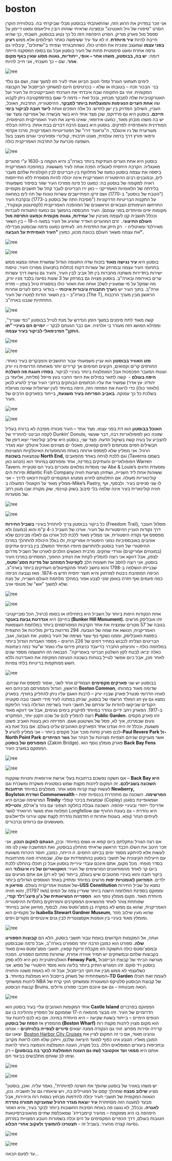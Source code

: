 # boston

אני זוכר במדויק את הרגע הזה, שהתאהבתי בבוסטון מבלי שביקרתי בה. בטלוויזיה הוקרן הסרט "סיפורו של וויל האנטינג" ובסצינה שראיתי שוחחו רובין וויליאמס ומאט דיימון על ספסל מול פארק מוריק. הסרט היפהפה הזה כל כך נטוע בבוסטון, חשבתי, כך שהיא חייבת להיות **עיר מיוחדת**. זו לא עוד עיר ששימשה כאתר הצילומים אלא ממש **רעיון בפני עצמו** שמעצב ומנכיח את הסרט כולו. כשהתבגרתי וצפיתי ב"שתולים", קיבלתי גם גרסה אחרת ומעט סימפטית פחות של העיר בוסטון אבל גם בסופו המסקנה הייתה דומה: י**ש בה, בבוסטון, משהו אחר – אופי, ייחודיות, גאווה מסוג שאין באף מקום אחר.** שם – כך חשבתי, אני חייב להיות.

![ree](https://static.wixstatic.com/media/4e19df_439e0ca92fbf472fa97ac2e163106997~mv2.jpg/v1/fill/w_147,h_98,al_c,q_80,usm_0.66_1.00_0.01,blur_2,enc_avif,quality_auto/4e19df_439e0ca92fbf472fa97ac2e163106997~mv2.jpg)

לימים תעתועי הגורל ומזלי הטוב הביאו אותי לעיר הזו למשך שנה, ושם גם נולד בני  הבכור וזכה – בטובתו או שלא – בכרטיסים חינם למשחקי הבייסבול של הקבוצה המקומית. זוהי גם התקופה שבה איבדתי את הערכתי האובייקטיבית על העיר ועל האטרקטיביות שלה למבקר מבחוץ, ובכל זאת – נדמה לי שגם בפרספקטיבה ניתן לקבוע שזו **אחת הערים הנעימות והמוצלחות ביותר למבקר.** ההיסטוריה, התרבות, האוכל, העניין, השילוב המדויק בין ישן לחדש: כל אלה הופכים אותה **ליעד חובה לביקור בימי חייכם.** בוסטון היא גם פרדוקס, שכן מצד אחד היא בשר מבשרה של אמריקה ומצד שני יש בה משהו מובחן מאוד, כמעט אירופאי, שאינו מייצג את העיר האמריקנית הטיפוסית, המודרנית והאפרפרה לפרקים. בוסטון היא בעצם הרבה דברים בבת אחת: בירתה הבלתי מעורערת של ניו אינגלנד, ה"גראונד זירו" של הפטריוטיות האמריקנית, מרכז אקדמי ורפואי פורץ דרך ברמה עולמית, מגנט תרבותי, קולינרי וספורטיבי וגורם מעצב בעל השפעה מכרעת על התרבות האמריקנית כולה.

![ree](https://static.wixstatic.com/media/4e19df_308f31f2a21d49888ba7b6ad0c6a13e0~mv2.jpg/v1/fill/w_147,h_98,al_c,q_80,usm_0.66_1.00_0.01,blur_2,enc_avif,quality_auto/4e19df_308f31f2a21d49888ba7b6ad0c6a13e0~mv2.jpg)

בוסטון היא אחת הערים העתיקות ביותר בארה"ב והיא הוקמה ב-1630 ע"י מהגרים מאנגליה. הקרבה היחסית לאנגליה הפכה אותה לעיר משגשגת. במהפכה האמריקנית ביססה את עצמה בוסטון כמעוז של מחלוקת בין הבריטים לבין הקולוניות שלהם מעבר לים, ובמובנים רבים ההיסטוריה האמריקנית אינה יכולה להיות מסופרת ללא התייחסות ראויה למקומה של בוסטון בה: כמעט כל פינה ממרכז העיר שזור בסיפור משמעותי בלידתה של הלאומיות האמריקני – כאן ירו הבריטים לעבר קהל של תושבים מקומיים ("הטבח של בוסטון" ב-1770) ושם זרקו המתיישבים עשרות טונות של תה לים במחאה על התקנות הבריטיות הדרקוניות ("מסיבת התה של בוסטון ב-1773) ובקרבת העיר התרחשו העימותים הצבאיים הראשונים של המהפכה האמריקנית (לקסינגטון וקונקורד, מקומות יפים ומיוחדים בפני עצמם). העיר התבססה בהמשך גם כמעוז התנגדות לעבדות וככלל תושביה קנו לעצמה מוניטין של **עמידות, גאווה מקומית וכמעט התרסה מול העולם החיצוני.**  זרם המהגרים האדיר שהגיע אל העיר במאה ה-19 – בין השאר מאירלנד ומאיטליה -  רק חיזק את התדמית הזו. לעיתים כמעט נדמה שבוסטון מבדילה את עצמה משאר העולם בכוונת מכוון, כמעין **"העיר האמיתית על הגבעה".**

![ree](https://static.wixstatic.com/media/4e19df_8040cdfd2bae443bbdf7eb3e2a51508d~mv2.jpg/v1/fill/w_147,h_98,al_c,q_80,usm_0.66_1.00_0.01,blur_2,enc_avif,quality_auto/4e19df_8040cdfd2bae443bbdf7eb3e2a51508d~mv2.jpg)

![ree](https://static.wixstatic.com/media/4e19df_e3b662898570492fadf43705db75bd81~mv2.jpg/v1/fill/w_147,h_98,al_c,q_80,usm_0.66_1.00_0.01,blur_2,enc_avif,quality_auto/4e19df_e3b662898570492fadf43705db75bd81~mv2.jpg)

בוסטון היא **עיר נגישה מאוד** בזכות שדה התעופה הגדול שמשרת אותה ונמצא ממש בתחומי העיר עצמה ובמרחק של עשרות דקות (כתלות בתנועה) ממרכז העיר. טיסות ישירות בתדירות משתנה מחברות בין תל אביב לבין העיר, והעיר גם נגישה דרך עשרות ערים באירופה ובארה"ב. בוסטון מצויה גם במרחק של 3 שעות נסיעה בלבד מניו יורק, מה שמקל על מי שמעוניין לשלב אותה ואת האזור כולו במסגרת טיול בצפון – מזרח ארה"ב. בתוך העיר יש מ**ערך תחבורה ציבורית איכותי** – בוודאי ביחס לערים אחרות בארה"ב – בין השאר הודות למטרו של העיר (The T), הראשון מבין מערך הרכבות התחתיות שנבנו בארה"ב.

![ree](https://static.wixstatic.com/media/4e19df_4f0b6dc16ffd41448c37bc3f88551049~mv2.jpg/v1/fill/w_147,h_98,al_c,q_80,usm_0.66_1.00_0.01,blur_2,enc_avif,quality_auto/4e19df_4f0b6dc16ffd41448c37bc3f88551049~mv2.jpg)

קשה מאוד לתת סימנים במשך הזמן הנדרש על מנת לטייל בבוסטון "כפי שצריך", וממילא המושג הזה מעורר בי אלרגיה. אם כבר הגעתם לבקר – **יומיים הם בעיניי "תו התקן" המינימאלי לביקור בעיר עצמה.**

![ree](https://static.wixstatic.com/media/4e19df_425e0d2c69eb40678f6edd3ab7041b0f~mv2.jpg/v1/fill/w_147,h_98,al_c,q_80,usm_0.66_1.00_0.01,blur_2,enc_avif,quality_auto/4e19df_425e0d2c69eb40678f6edd3ab7041b0f~mv2.jpg)

![ree](https://static.wixstatic.com/media/4e19df_4790fa76b6ab43e8820e48853008d98d~mv2.jpg/v1/fill/w_147,h_98,al_c,q_80,usm_0.66_1.00_0.01,blur_2,enc_avif,quality_auto/4e19df_4790fa76b6ab43e8820e48853008d98d~mv2.jpg)

**מזג האוויר בבוסטון** הוא עניין משמעותי עבור התושבים והמבקרים בעיר כאחד: החורפים קרים וקפואים, הקיצים חמימים אך קרירים יותר מאחותה הדרומית ניו יורק ועונות המעבר הפכפכות אבל המומלצות ביותר בעיניי לביקור. **בסתיו חוגגת פה השלכת היפה בעולם** -  קשה לתאר במילים את היופי החבוי בעץ מייפל (סליחה, אליעזר בן יהודה: עץ אדר) שמשיר את עליו הכתומים הבוהקים ברחבי העיר וצריך להגיע לכאן (ולאזור כולו) כדי לראות את המחזה הזה, היפה במיוחד לעין ישראלית שאינה מורגלת בשלכת כל כך עמוקה. **באביב הפריחה בעיר משגעת,** בייחוד בפארקים הרבים של העיר.

![ree](https://static.wixstatic.com/media/4e19df_07fed441f59c40f5b6ca558b18290893~mv2.jpg/v1/fill/w_147,h_98,al_c,q_80,usm_0.66_1.00_0.01,blur_2,enc_avif,quality_auto/4e19df_07fed441f59c40f5b6ca558b18290893~mv2.jpg)

![ree](https://static.wixstatic.com/media/4e19df_427cfeddb4294273963fd4af8431caa9~mv2.jpg/v1/fill/w_147,h_98,al_c,q_80,usm_0.66_1.00_0.01,blur_2,enc_avif,quality_auto/4e19df_427cfeddb4294273963fd4af8431caa9~mv2.jpg)

**האוכל בבוסטון** הוא דת בפני עצמו. מצד אחד – העיר מכורה מסיבה לא ברורה בעליל לקפה הבינוני להחריד של Dunkin’ Donuts, שזוכה כאן לפופולאריות רבה, דבר שעשוי להצביע על בעיה קשה בשיקול הדעת. מצד שני, בוסטון היא שילוב קולינארי יוצא דופן של תבשילים חמים ומנחמים לימים קפואים, מאכלי ים מצוינים ואוכל איטלקי יוצא מגדר הרגיל. אני ממליץ שלא לפספס ארוחה באחת מהמסעדות האיטלקיות המצוינות שנמצאות **בשכונת North End,** וגם ללכת לגיחה באחד מהפאבים (Taverns בשמם הנהוג כאן) הפופולאריים והעתיקים במדינה, אחד ומפורסם במיוחד הוא Warren Tavern. שני מוסדות נפלאים ומוכרים בעיר הם סטקיית Abe & Louie’s ומסעדת הדגים ופירות הים Atlantic Fish Company ששוהות אחת ליד השנייה, ושתיהן מציעות חוויה קולינאריות מעולה. אם החלטתם לחרוג ממנהג המקומיים לקנות דונאט לדרך – אני ממליץ מאוד על הקאנולי המעולה ב-Mike’s Pastry, לו שני סניפים בעיר. ולבסוף, אף חוויה קולינארית בעיר אינה שלמה בלי סיבוב בשוק קווינסי, שוק מקורה שבו מגוון רחב של מסעדות.

![ree](https://static.wixstatic.com/media/4e19df_3303e54bf5454ed19fbe7daef76df294~mv2.jpg/v1/fill/w_147,h_86,al_c,q_80,usm_0.66_1.00_0.01,blur_2,enc_avif,quality_auto/4e19df_3303e54bf5454ed19fbe7daef76df294~mv2.jpg)

![ree](https://static.wixstatic.com/media/4e19df_57524bfbf70f4d908477344e5498eaca~mv2.jpg/v1/fill/w_162,h_90,al_c,q_80,usm_0.66_1.00_0.01,blur_2,enc_avif,quality_auto/4e19df_57524bfbf70f4d908477344e5498eaca~mv2.jpg)

כל ביקור בבוסטון צריך להתחיל בעיניי **בשביל החירות** (Freedom Trail), מסלול העובר דרך נקודות העניין ההיסטוריות של העיר. אורכו של השביל כ-4 ק"מ והוא (כמעט) ולא מפספס אף נקודה היסטורית. אני ממליץ מאוד ללכת לכל אורכו גם לאלה מביניכם שלא אוהבים באובססיביות כמוני היסטוריה אמריקנית, ולו בגלל היכולת להתהלך במרכז ההיסטורי של העיר בוסטון ולהתרשם מיופיו המיוחד המשלב בין בניינים עתיקים (במונחים אמריקנים) וגורדי שחקים. מרבית האנשים הולכים לאורכו של השביל מדרום לצפון, אבל דווקא אני רוצה להמליץ לקחת את הנתיב ההפוך, המסתיים במרכז העיר בוסטון. אני רוצה להסב את תשומת הלב **לקפיטול המוזהב של מדינת מסצ'וסטס,** שבנייתו הושלמה ב-1798 והוא נחשב לאחד מהקפיטולים העתיקים ביותר בארה"ב. הכיפה המוזהבת ניבטת למרחוק והיא תוצר יחסית חדש מ-1874. מאז נצבעה הכיפה כמה פעמים ואף חזרה באופן זמני לצבע אפור במהלך מלחמת העולם השנייה, על מנת שלא למשוך "אש" של מטוסי אויב.

![ree](https://static.wixstatic.com/media/4e19df_5062f19c91f0445c866942afd6fac872~mv2.jpg/v1/fill/w_147,h_98,al_c,q_80,usm_0.66_1.00_0.01,blur_2,enc_avif,quality_auto/4e19df_5062f19c91f0445c866942afd6fac872~mv2.jpg)

![ree](https://static.wixstatic.com/media/4e19df_c36f1626f3704c2cb153c3693b0b487e~mv2.jpg/v1/fill/w_147,h_98,al_c,q_80,usm_0.66_1.00_0.01,blur_2,enc_avif,quality_auto/4e19df_c36f1626f3704c2cb153c3693b0b487e~mv2.jpg)

אחת הנקודות היפות ביותר על השביל היא בתחילתו או בסופו (כרגיל, הכל סובייקטיבי בחיים) היא **אנדרטת גבעת באנקר (Bunker Hill Monument).** זהו אובליסק מרשים בגובה של 57 מטרים שמנציח את אחד הקרבות המפורסמים ביותר במלחמת העצמאות האמריקנית, הנושא את שמה של הגבעה. 294 מדרגות בדיוק מוליכות אל התצפית בפסגת האובליסק, וממנו נשקף נוף עוצר נשימה של העיר בוסטון. את הגבעה, אגב, הבריטים הצליחו לכבוש במחיר דמים של 226 הרוגים – מספר האבדות הגדול ביותר במלחמה כולה – והניצחון התברר בדיעבד כניצחון פירוס עליו נאמר ש"עוד כמה ניצחונות כאלה יביאו לבטח לקץ השלטון הבריטי באמריקה". הנבואה הזו התגשמה מספר שנים לאחר מכן, אבל כיום אפשר לטייל בנוחות בשכונה הנעימה המקיפה את האנדרטה וללא חשש ממתקפות בריטיות בלתי צפויות.

![ree](https://static.wixstatic.com/media/4e19df_92cd239c97fe4b67b13109aa6961bcf0~mv2.jpg/v1/fill/w_147,h_98,al_c,q_80,usm_0.66_1.00_0.01,blur_2,enc_avif,quality_auto/4e19df_92cd239c97fe4b67b13109aa6961bcf0~mv2.jpg)

בבוסטון יש שני **פארקים מקסימים** הצמודים אחד לשני, ואסור לפספס את שניהם. הראשון, הגדול והמפורסם מביניהם הוא **Boston Common**, שדומה מאוד במהותו לאחיו הדרומי סנטרל פארק שבניו יורק – לרבות האגם עליו ניתן להחליק בחורף. בפארק נמצא גם עץ חג המולד הרשמי של בוסטון, שניתן במתנה לעיר מידי תושבי נובה סקוטיה הקנדים שביקשו להודות על עזרתם של תושבי העיר בשריפה הגדולה בעיר הליפקס ב-1917. הפארק רחב ידיים ונהדר במיוחד לפיקניק בימים נעימים, אבל אני דווקא מאוד רוצה להמליץ לכם על שכנו הקטן יותר, המתקרא **Public Garden.** זהו פארק מקסים ונעים שבמרכזו, איך לא, פסל של וושינגטון ואגם. הפריחה כאן בעונת האביב פשוט משגעת, וככלל זה היה ועודנו אחד הפארקים האהובים עלינו בעולם. אם בכל זאת בא לכם פארק פחות מוכר אבל מקסים ביותר – אני ממליץ להגיע **ל-Paul Revere Park ול-North Point Park** אשר מעניקים שניהם תצפיות מצוינות על הנהר ועל **גשר המיתרים המפורסם של בוסטון** (Zakim Bridge). פארק מומלץ נוסף הוא **Back Bay Fens** הממוקם במערב העיר.

![ree](https://static.wixstatic.com/media/4e19df_0fdca7a650e7445cbd18738c70929e6b~mv2.jpg/v1/fill/w_147,h_98,al_c,q_80,usm_0.66_1.00_0.01,blur_2,enc_avif,quality_auto/4e19df_0fdca7a650e7445cbd18738c70929e6b~mv2.jpg)

![ree](https://static.wixstatic.com/media/4e19df_e8535a872e5b4ac09b5ea0d785d35e61~mv2.jpg/v1/fill/w_147,h_98,al_c,q_80,usm_0.66_1.00_0.01,blur_2,enc_avif,quality_auto/4e19df_e8535a872e5b4ac09b5ea0d785d35e61~mv2.jpg)

אם חשקה נפשכם ברחובות בעלי ארשת אירופאית וחנויות שוקקות – **Back Bay היא השכונה בשבילכם.** זה המקום ליהנות מקצת שמש בוסטונית משקרת ומשכרת וגם לעשות קצת קניות מסוג אחר. מומלצים במיוחד **הרחובות Newberry, Boylston ושדרת Commonwealth המרשימה.** השכונה גם מתהדרת בכנסיות יפות – המרשימה שבהם היא **Trinity** שנמצאת בכיכר קופליי (Copley) ושמאופיינת בסגנון אדריכלי ייחודי ובעיניי יפהפה. השכונה גובלת בחלקה הצפוני עם נהר צ'ארלס, **והטיילת** המלווה אותו מגשר הרווארד לגשר Longfellow היא נהדרת – גם בעונת החורף שם לעיתים הנהר קופא. בעונות אחרות זו הזדמנות נהדרת לקצת שקט עירוני ולדיאלוגים משעשעים עם ברווזים וברבורים.

![ree](https://static.wixstatic.com/media/4e19df_9abfb7aaf0e04ee4bc8a40b7fb34bcd6~mv2.jpg/v1/fill/w_147,h_98,al_c,q_80,usm_0.66_1.00_0.01,blur_2,enc_avif,quality_auto/4e19df_9abfb7aaf0e04ee4bc8a40b7fb34bcd6~mv2.jpg)

אם רצה הגורל ונתקלתם ביום קפוא או גשום במיוחד: ובכן, **הגעתם למקום הנכון.** אני זוכר היטב את השלג הכבד הראשון שראיתי מהחלון בבוסטון, ואת המחשבה שאין לנו מה לעשות אלא להיתקע מספר ימים בביתנו החמים. זו הייתה, כמובן, חוסר היכרות משוועת עם היעילות הקיצונית של תושבי בוסטון בהתמודדות עם שלג, שבמהרה פונה מהרחובות בסדר מופתי. מכל מקום, אתם אינכם עובדי עיריית בוסטון אבל כן תוכלו בהחלט ללכת ביום קר לאחד מהמוזיאונים המרשימים של העיר: **האקוואריום של ניו אינגלנד** הוא ביקור חובה והוא בעיניי מהטובים שיש בעולם, בייחוד (אך לא רק) אם אתם מגיעים עם ילדים. **המוזיאון לאומנויות יפות** מרשים במיוחד ומחזיק באחד האוספים הגדולים ביותר של אומנות אמריקנית בעולם. **מוזיאון ה-USS Constitution** נמצא על שביל החירות וממוקם בספינת המלחמה הישנה ביותר שעדיין צפה על המים (מאז 1797!), והוא חוויה מיוחדת מאוד. מקום מומלץ נוסף הוא  **הספרייה הנשיאותית של ג'ון פיצג'רלד קנדי,** שפותחת צוהר לאחד מהנשיאים המסקרנים והמרתקים בתולדות ההיסטוריה האמריקנית, שהוא גם ממש לא במקרה בן מסצ'וסטס גאה. לבסוף, מוזיאון אהוב במיוחד על מקומיים הוא **Isabella Stewart Gardner Museum**, שהוא מעין שילוב מוזר ומומלץ מאוד בעיניי בין אומנות אקסצנטרית לבין גנים אינטימיים מקורים ויפים.

![ree](https://static.wixstatic.com/media/4e19df_85a4b66793bb4b44833d505334560e73~mv2.jpg/v1/fill/w_147,h_118,al_c,q_80,usm_0.66_1.00_0.01,blur_2,enc_avif,quality_auto/4e19df_85a4b66793bb4b44833d505334560e73~mv2.jpg)

ועתה, אל המקומות הקדושים באמת עבור תושבי בוסטון, הלא הם **קבוצות הספורט שלה.** ספורט הוא כמובן הרבה יותר מספורט בארה"ב, אבל נדמה שבבוסטון ובמסצ'וסטס כולה התשוקה הזו מקבלת זריקת קפאין. תושבי מסצ'וסטס גאים מאוד בקבוצות שלהם ובמשחקים יש תמיד אווירה אחרת, שחורגת מתחום הספורט. המכה האולטימטיבית כאן היא ללא ספק **Fenway Park,** מגרשה הביתי של קבוצת הבייסבול בוסטון רד סוקס. זהו המגרש הותיק ביותר בליגה והוא מוסד היסטורי של ממש. אני כשלעצמי לא ממש מבין את חוקי הבייסבול, אבל זה לא באמת משנה והחוויה המשפחתית של משחק בייסבול היא מומלצת במיוחד. **ב-TD Garden** לעומת זאת תוכלו ליהנות ממשחקי NBA של קבוצת הבוסטון סלטיקס המעוטרת וממשחקי הוקי קרח של קבוצת הבוסטון Bruins. הנאה מובטחת – גם אם אינכם חובבי ספורט גדולים.

![ree](https://static.wixstatic.com/media/4e19df_dc597afcb87d4fd7b1ace7c94c2f413c~mv2.jpg/v1/fill/w_147,h_110,al_c,q_80,usm_0.66_1.00_0.01,blur_2,enc_avif,quality_auto/4e19df_dc597afcb87d4fd7b1ace7c94c2f413c~mv2.jpg)

אחד המקומות האהובים עליי בעיר בוסטון הוא **Castle Island** הממוקם בפרברים הדרומיים של העיר. זהו מבצר מהמאה ה-17 שממוקם על המפרץ וההליכה בו עם הנופים הימיים – בייחוד בשעת שקיעה – היא מיוחדת במינה. אם בא לכם ליהנות עוד מהמפרץ אז **המזח של בוסטון (Boston Wharf)** הוא מקום מצוין ליהנות מקצת רוח קרירה וסירות מפרש. זוהי גם הנקודה ממנה יוצאים **סיורים לצפייה בלוויתנים** – אנחנו יצאנו עם  [Boston Harbor City Cruises](https://www.cityexperiences.com/boston/city-cruises/whale-watch/) ונהנינו מאוד, אם כי זה המקום לציין את המובן מאליו: הטבע אינו כפוף למועד היציאה שלכם, וייתכן שלא תזכו לראות מקרוב ובתכיפות ביצורים המופלאים הללו. בכל מקרה, העונה המומלצת והנפוצה ביותר לראות אותם היא **ממאי ועד אוקטובר (שזו גם העונה המומלצת לבקר בה בבוסטון) –** רק שימו לב שאתם מתלבשים בביגוד חם.

![ree](https://static.wixstatic.com/media/4e19df_bc6aeb189c1048d9acb42b3d7ad4a92a~mv2.jpg/v1/fill/w_147,h_98,al_c,q_80,usm_0.66_1.00_0.01,blur_2,enc_avif,quality_auto/4e19df_bc6aeb189c1048d9acb42b3d7ad4a92a~mv2.jpg)

![ree](https://static.wixstatic.com/media/4e19df_dab0784afaba45af9ecef7dc87629373~mv2.jpg/v1/fill/w_147,h_98,al_c,q_80,usm_0.66_1.00_0.01,blur_2,enc_avif,quality_auto/4e19df_dab0784afaba45af9ecef7dc87629373~mv2.jpg)

"יש משהו באוויר של בוסטון שהופך את השינה למיותרת", נאמר עליה. ואכן, בוסטון מציע **שילוב מנצח** שמהלך קסם על המטיילים בה, ויש שיאמרו גם על תושביה. נכון, הגאווה המקומית של תושבי העיר יכולה להידמות מבחוץ כגסות רוח וכיהירות, אבל מבעד למעטה הזה מסתתרת **עיר יוצאת מגדר הרגיל שמעניקה תמורה נהדרת לאגרה.** ובכלל, לא נגענו פה באחת הסיבות החשובות ביותר לבקר בעיר, והיא האזור היפהפה בו היא ממוקמת – מהעיר קיימברידג' שמאכלסת שתיים מהאוניברסיטאות הטובות בעולם, דרך הכפרים המקסימים על הים וכלה בשמורות הטבע המצויות במרחק נסיעה קצרה מהעיר. בשביל זה - **תצטרכו להמשיך ולעקוב אחרי הבלוג.**

![ree](https://static.wixstatic.com/media/4e19df_eda84656cb334d08875efb76fad67141~mv2.jpg/v1/fill/w_147,h_98,al_c,q_80,usm_0.66_1.00_0.01,blur_2,enc_avif,quality_auto/4e19df_eda84656cb334d08875efb76fad67141~mv2.jpg)

![ree](https://static.wixstatic.com/media/4e19df_19ab0580e0544232a77a3e1d950b9717~mv2.jpg/v1/fill/w_147,h_98,al_c,q_80,usm_0.66_1.00_0.01,blur_2,enc_avif,quality_auto/4e19df_19ab0580e0544232a77a3e1d950b9717~mv2.jpg)

עד לפעם הבאה...